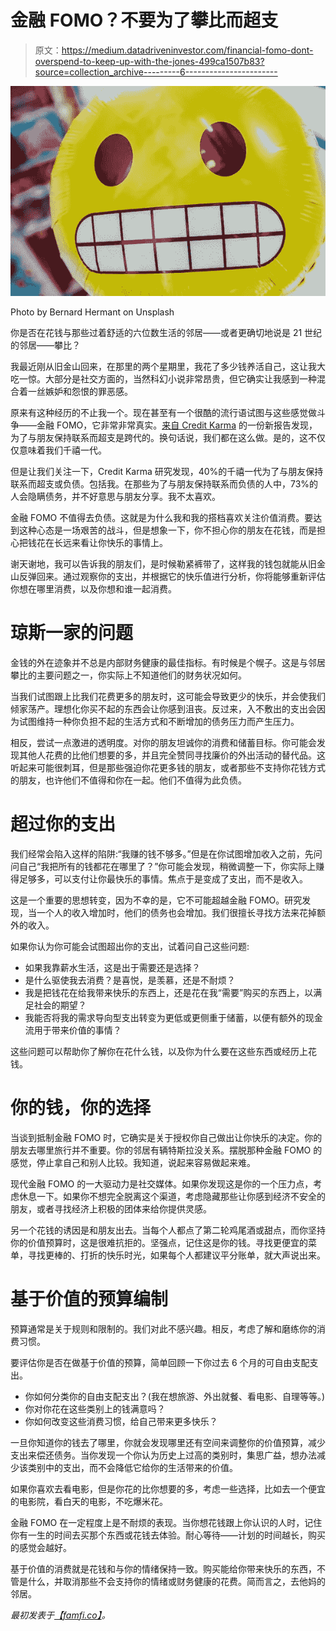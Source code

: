 # 金融 FOMO？不要为了攀比而超支

> 原文：<https://medium.datadriveninvestor.com/financial-fomo-dont-overspend-to-keep-up-with-the-jones-499ca1507b83?source=collection_archive---------6----------------------->

![](img/6e951b0e8519d2d17c95bef325f451d8.png)

Photo by Bernard Hermant on Unsplash

你是否在花钱与那些过着舒适的六位数生活的邻居——或者更确切地说是 21 世纪的邻居——攀比？

我最近刚从旧金山回来，在那里的两个星期里，我花了多少钱养活自己，这让我大吃一惊。大部分是社交方面的，当然科幻小说非常昂贵，但它确实让我感到一种混合着一丝嫉妒和怨恨的罪恶感。

原来有这种经历的不止我一个。现在甚至有一个很酷的流行语试图与这些感觉做斗争——金融 FOMO，它非常非常真实。[来自 Credit Karma](https://www.creditkarma.com/insights/i/fomo-spending-affects-one-in-four-millennials) 的一份新报告发现，为了与朋友保持联系而超支是跨代的。换句话说，我们都在这么做。是的，这不仅仅意味着我们千禧一代。

但是让我们关注一下，Credit Karma 研究发现，40%的千禧一代为了与朋友保持联系而超支或负债。包括我。在那些为了与朋友保持联系而负债的人中，73%的人会隐瞒债务，并不好意思与朋友分享。我不太喜欢。

金融 FOMO 不值得去负债。这就是为什么我和我的搭档喜欢关注价值消费。要达到这种心态是一场艰苦的战斗，但是想象一下，你不担心你的朋友在花钱，而是担心把钱花在长远来看让你快乐的事情上。

谢天谢地，我可以告诉我的朋友们，是时候勒紧裤带了，这样我的钱包就能从旧金山反弹回来。通过观察你的支出，并根据它的快乐值进行分析，你将能够重新评估你想在哪里消费，以及你想和谁一起消费。

# 琼斯一家的问题

金钱的外在迹象并不总是内部财务健康的最佳指标。有时候是个幌子。这是与邻居攀比的主要问题之一，你实际上不知道他们的财务状况如何。

当我们试图跟上比我们花费更多的朋友时，这可能会导致更少的快乐，并会使我们倾家荡产。理想化你买不起的东西会让你感到沮丧。反过来，入不敷出的支出会因为试图维持一种你负担不起的生活方式和不断增加的债务压力而产生压力。

相反，尝试一点激进的透明度。对你的朋友坦诚你的消费和储蓄目标。你可能会发现其他人花费的比他们想要的多，并且完全赞同寻找廉价的外出活动的替代品。这听起来可能很刺耳，但是那些强迫你花更多钱的朋友，或者那些不支持你花钱方式的朋友，也许他们不值得和你在一起。他们不值得为此负债。

# 超过你的支出

我们经常会陷入这样的陷阱:“我赚的钱不够多。”但是在你试图增加收入之前，先问问自己“我把所有的钱都花在哪里了？”你可能会发现，稍微调整一下，你实际上赚得足够多，可以支付让你最快乐的事情。焦点于是变成了支出，而不是收入。

这是一个重要的思想转变，因为不幸的是，它不可能超越金融 FOMO。研究发现，当一个人的收入增加时，他们的债务也会增加。我们很擅长寻找方法来花掉额外的收入。

如果你认为你可能会试图超出你的支出，试着问自己这些问题:

*   如果我靠薪水生活，这是出于需要还是选择？
*   是什么驱使我去消费？是喜悦，是羡慕，还是不耐烦？
*   我是把钱花在给我带来快乐的东西上，还是花在我“需要”购买的东西上，以满足社会的期望？
*   我能否将我的需求导向型支出转变为更低或更侧重于储蓄，以便有额外的现金流用于带来价值的事情？

这些问题可以帮助你了解你在花什么钱，以及你为什么要在这些东西或经历上花钱。

# 你的钱，你的选择

当谈到抵制金融 FOMO 时，它确实是关于授权你自己做出让你快乐的决定。你的朋友去哪里旅行并不重要。你的邻居有辆特斯拉没关系。摆脱那种金融 FOMO 的感觉，停止拿自己和别人比较。我知道，说起来容易做起来难。

现代金融 FOMO 的一大驱动力是社交媒体。如果你发现这是你的一个压力点，考虑休息一下。如果你不想完全脱离这个渠道，考虑隐藏那些让你感到经济不安全的朋友，或者寻找经济上积极的团体来给你提供灵感。

另一个花钱的诱因是和朋友出去。当每个人都点了第二轮鸡尾酒或甜点，而你坚持你的价值预算时，这是很难抗拒的。坚强点，记住这是你的钱。寻找更便宜的菜单，寻找更棒的、打折的快乐时光，如果每个人都建议平分账单，就大声说出来。

# 基于价值的预算编制

预算通常是关于规则和限制的。我们对此不感兴趣。相反，考虑了解和磨练你的消费习惯。

要评估你是否在做基于价值的预算，简单回顾一下你过去 6 个月的可自由支配支出。

*   你如何分类你的自由支配支出？(我在想旅游、外出就餐、看电影、自理等等。)
*   你对你花在这些类别上的钱满意吗？
*   你如何改变这些消费习惯，给自己带来更多快乐？

一旦你知道你的钱去了哪里，你就会发现哪里还有空间来调整你的价值预算，减少支出来偿还债务。当你发现一个你认为历史上过高的类别时，集思广益，想办法减少该类别中的支出，而不会降低它给你的生活带来的价值。

如果你喜欢去看电影，但是你花的比你想要的多，考虑一些选择，比如去一个便宜的电影院，看白天的电影，不吃爆米花。

金融 FOMO 在一定程度上是不耐烦的表现。当你想花钱跟上你认识的人时，记住你有一生的时间去买那个东西或花钱去体验。耐心等待——计划的时间越长，购买的感觉会越好。

基于价值的消费就是花钱和与你的情绪保持一致。购买能给你带来快乐的东西，不管是什么，并取消那些不会支持你的情绪或财务健康的花费。简而言之，去他妈的邻居。

*最初发表于*[*【famfi.co】*](https://famfi.co/posts/financial-fomo/)*。*